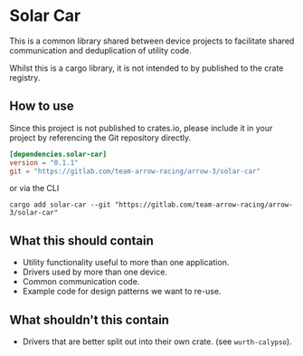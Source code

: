 # Solar Car

This is a common library shared between device projects to facilitate shared
communication and deduplication of utility code.

Whilst this is a cargo library, it is not intended to by published to the crate
registry.

## How to use

Since this project is not published to crates.io, please include it in your
project by referencing the Git repository directly.

```toml
[dependencies.solar-car]
version = "0.1.1"
git = "https://gitlab.com/team-arrow-racing/arrow-3/solar-car"
```

or via the CLI

```shell
cargo add solar-car --git "https://gitlab.com/team-arrow-racing/arrow-3/solar-car"
```

## What this should contain

- Utility functionality useful to more than one application.
- Drivers used by more than one device.
- Common communication code.
- Example code for design patterns we want to re-use.

## What shouldn't this contain

- Drivers that are better split out into their own crate. (see `wurth-calypso`).
